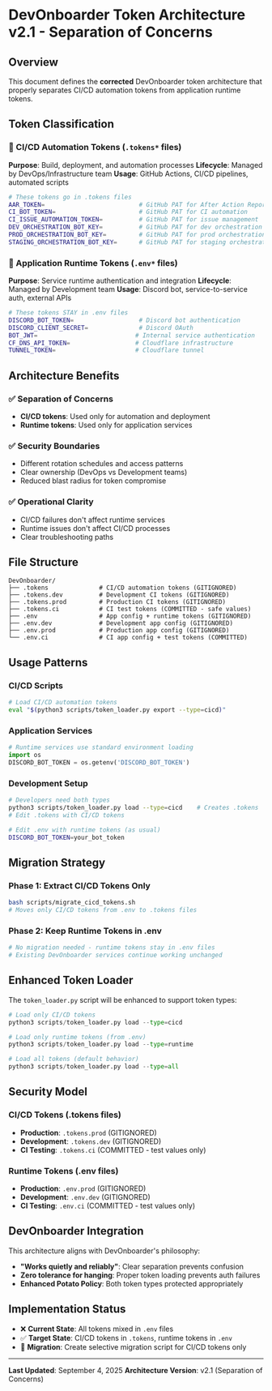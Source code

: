 # DevOnboarder Token Architecture v2.1 - Separation of Concerns

## Overview

This document defines the **corrected** DevOnboarder token architecture that properly separates CI/CD automation tokens from application runtime tokens.

## Token Classification

### 🔧 CI/CD Automation Tokens (`.tokens*` files)

**Purpose**: Build, deployment, and automation processes
**Lifecycle**: Managed by DevOps/Infrastructure team
**Usage**: GitHub Actions, CI/CD pipelines, automated scripts

```bash
# These tokens go in .tokens files
AAR_TOKEN=                          # GitHub PAT for After Action Reports
CI_BOT_TOKEN=                       # GitHub PAT for CI automation
CI_ISSUE_AUTOMATION_TOKEN=          # GitHub PAT for issue management
DEV_ORCHESTRATION_BOT_KEY=          # GitHub PAT for dev orchestration
PROD_ORCHESTRATION_BOT_KEY=         # GitHub PAT for prod orchestration
STAGING_ORCHESTRATION_BOT_KEY=      # GitHub PAT for staging orchestration
```

### 🚀 Application Runtime Tokens (`.env*` files)

**Purpose**: Service runtime authentication and integration
**Lifecycle**: Managed by Development team
**Usage**: Discord bot, service-to-service auth, external APIs

```bash
# These tokens STAY in .env files
DISCORD_BOT_TOKEN=                  # Discord bot authentication
DISCORD_CLIENT_SECRET=              # Discord OAuth
BOT_JWT=                           # Internal service authentication
CF_DNS_API_TOKEN=                  # Cloudflare infrastructure
TUNNEL_TOKEN=                      # Cloudflare tunnel
```

## Architecture Benefits

### ✅ **Separation of Concerns**

- **CI/CD tokens**: Used only for automation and deployment
- **Runtime tokens**: Used only for application services

### ✅ **Security Boundaries**

- Different rotation schedules and access patterns
- Clear ownership (DevOps vs Development teams)
- Reduced blast radius for token compromise

### ✅ **Operational Clarity**

- CI/CD failures don't affect runtime services
- Runtime issues don't affect CI/CD processes
- Clear troubleshooting paths

## File Structure

```text
DevOnboarder/
├── .tokens              # CI/CD automation tokens (GITIGNORED)
├── .tokens.dev          # Development CI tokens (GITIGNORED)
├── .tokens.prod         # Production CI tokens (GITIGNORED)
├── .tokens.ci           # CI test tokens (COMMITTED - safe values)
├── .env                 # App config + runtime tokens (GITIGNORED)
├── .env.dev             # Development app config (GITIGNORED)
├── .env.prod            # Production app config (GITIGNORED)
└── .env.ci              # CI app config + test tokens (COMMITTED)
```

## Usage Patterns

### CI/CD Scripts

```bash
# Load CI/CD automation tokens
eval "$(python3 scripts/token_loader.py export --type=cicd)"
```

### Application Services

```python
# Runtime services use standard environment loading
import os
DISCORD_BOT_TOKEN = os.getenv('DISCORD_BOT_TOKEN')
```

### Development Setup

```bash
# Developers need both types
python3 scripts/token_loader.py load --type=cicd    # Creates .tokens
# Edit .tokens with CI/CD tokens

# Edit .env with runtime tokens (as usual)
DISCORD_BOT_TOKEN=your_bot_token
```

## Migration Strategy

### Phase 1: Extract CI/CD Tokens Only

```bash
bash scripts/migrate_cicd_tokens.sh
# Moves only CI/CD tokens from .env to .tokens files
```

### Phase 2: Keep Runtime Tokens in .env

```bash
# No migration needed - runtime tokens stay in .env files
# Existing DevOnboarder services continue working unchanged
```

## Enhanced Token Loader

The `token_loader.py` script will be enhanced to support token types:

```python
# Load only CI/CD tokens
python3 scripts/token_loader.py load --type=cicd

# Load only runtime tokens (from .env)
python3 scripts/token_loader.py load --type=runtime

# Load all tokens (default behavior)
python3 scripts/token_loader.py load --type=all
```

## Security Model

### CI/CD Tokens (.tokens files)

- **Production**: `.tokens.prod` (GITIGNORED)
- **Development**: `.tokens.dev` (GITIGNORED)
- **CI Testing**: `.tokens.ci` (COMMITTED - test values only)

### Runtime Tokens (.env files)

- **Production**: `.env.prod` (GITIGNORED)
- **Development**: `.env.dev` (GITIGNORED)
- **CI Testing**: `.env.ci` (COMMITTED - test values only)

## DevOnboarder Integration

This architecture aligns with DevOnboarder's philosophy:

- **"Works quietly and reliably"**: Clear separation prevents confusion
- **Zero tolerance for hanging**: Proper token loading prevents auth failures
- **Enhanced Potato Policy**: Both token types protected appropriately

## Implementation Status

- ❌ **Current State**: All tokens mixed in `.env` files
- ✅ **Target State**: CI/CD tokens in `.tokens`, runtime tokens in `.env`
- 🔄 **Migration**: Create selective migration script for CI/CD tokens only

---

**Last Updated**: September 4, 2025
**Architecture Version**: v2.1 (Separation of Concerns)
